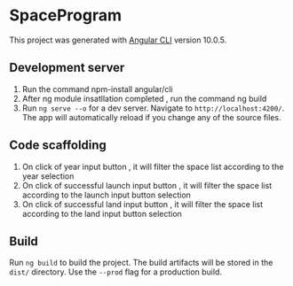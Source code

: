 # SpaceProgram

This project was generated with [Angular CLI](https://github.com/angular/angular-cli) version 10.0.5.

## Development server

1. Run the command npm-install angular/cli
2. After ng module insatllation completed , run the command ng build 
3. Run `ng serve --o` for a dev server. Navigate to `http://localhost:4200/`. The app will automatically reload if you change any of the source files.

## Code scaffolding

1. On click of year input button , it will filter the space list according to the year selection
2. On click of successful launch input button , it will filter the space list according to the launch input button selection
3. On click of successful land input button , it will filter the space list according to the land input button selection

## Build

Run `ng build` to build the project. The build artifacts will be stored in the `dist/` directory. Use the `--prod` flag for a production build.


